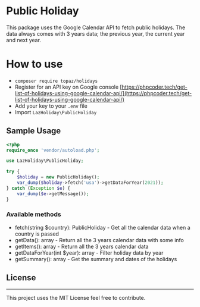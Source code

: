 # Public Holiday
This package uses the Google Calendar API to fetch public holidays.
The data always comes with 3 years data; the previous year, the current year and next year.

# How to use
- `composer require topaz/holidays`
- Register for an API key on Google console [https://phpcoder.tech/get-list-of-holidays-using-google-calendar-api/](https://phpcoder.tech/get-list-of-holidays-using-google-calendar-api/)
- Add your key to your `.env` file
- Import `LazHoliday\PublicHoliday`

## Sample Usage

```php
<?php
require_once 'vendor/autoload.php';

use LazHoliday\PublicHoliday;

try {
    $holiday = new PublicHoliday();
    var_dump($holiday->fetch('usa')->getDataForYear(2021));
} catch (Exception $e) {
    var_dump($e->getMessage());
}
```

### Available methods
- fetch(string $country): PublicHoliday - Get all the calendar data when a country is passed
- getData(): array - Return all the 3 years calendar data with some info
- getItems(): array - Return all the 3 years calendar data
- getDataForYear(int $year): array - Filter holiday data by year
- getSummary(): array - Get the summary and dates of the holidays

## License
--- 
This project uses the MIT License feel free to contribute.